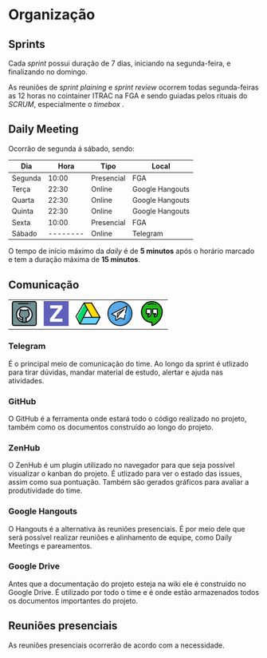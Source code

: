 # Organização

## Sprints 

Cada *sprint* possui duração de 7 dias, iniciando na segunda-feira, e finalizando no domingo.

As reuniões de *sprint plaining* e *sprint review* ocorrem todas segunda-feiras as 12 horas no cointainer ITRAC na FGA e sendo guiadas pelos rituais do *SCRUM*, especialmente o *timebox* . 

## Daily Meeting

Ocorrão de segunda á sábado, sendo:

| Dia  | Hora | Tipo | Local |
| -------------| -------------| -------------|  -------------|
|Segunda|10:00|Presencial| FGA
|Terça|22:30|Online| Google Hangouts
|Quarta|22:30|Online| Google Hangouts
|Quinta|22:30|Online| Google Hangouts
|Sexta|10:00|Presencial| FGA
|Sábado|--------|Online| Telegram

O tempo de início máximo da *daily* é de **5 minutos** após o horário marcado e tem a duração máxima de **15 minutos**.

## Comunicação

<table style="border-collapse:collapse;">
    <tr style="border:none;">
        <td style="border:none;"> <img src="../../assets/icons/comunication/github.png" style="width:50px;height:50px"> </td>
        <td style="border:none;"> <img src="../../assets/icons/comunication/zenhub.png" style="width:50px;height:50px"> </td> 
        <td style="border:none;"> <img src="../../assets/icons/comunication/drive.png" style="width:50px;height:50px"> </td>
        <td style="border:none;"> <img src="../../assets/icons/comunication/telegram.png" style="width:50px;height:50px"> </td>
        <td style="border:none;"> <img src="../../assets/icons/comunication/hangouts.png" style="width:50px;height:50px"> </td>
    </tr>
</table>

### Telegram 

<p>É o principal meio de comunicação do time. Ao longo da sprint é utlizado para tirar dúvidas, mandar material de estudo, alertar e ajuda nas atividades.</p>

### GitHub

<p>O GitHub é a ferramenta onde estará todo o código realizado no projeto, também como os documentos construído ao longo do projeto.</p>

### ZenHub

<p>O ZenHub é um plugin utilizado no navegador para que seja possível visualizar o kanban do projeto. É utlizado para ver o estado das issues, assim como sua pontuação. Também são gerados gráficos para avaliar a produtividade do time.</p>

### Google Hangouts

<p>O Hangouts é a alternativa às reuniões presenciais. É por meio dele que será possível realizar reuniões e alinhamento de equipe, como Daily Meetings e pareamentos. </p>

### Google Drive

<p>Antes que a documentação do projeto esteja na wiki ele é construído no Google Drive. É utilizado por todo o time e é onde estão armazenados todos os documentos importantes do projeto.</p>

## Reuniões presenciais 

As reuniões presenciais ocorrerão de acordo com a necessidade.